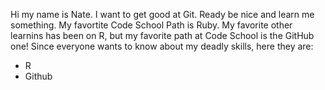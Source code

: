 Hi my name is Nate. I want to get good at Git. Ready be nice and learn me something.
My favortite Code School Path is Ruby.
My favorite other learnins has been on R, but my favorite path at Code School is the GitHub one!
Since everyone wants to know about my deadly skills, here they are:
* R
* Github
